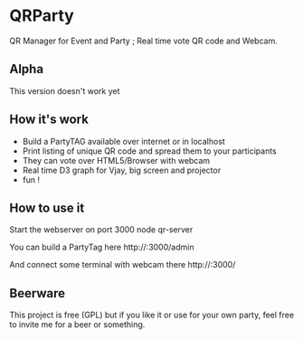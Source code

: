QRParty
=======

QR Manager for Event and Party ; Real time vote QR code and Webcam.


## Alpha

This version doesn't work yet


## How it's work 

 * Build a PartyTAG available over internet or in localhost
 * Print listing of unique QR code and spread them to your participants
 * They can vote over HTML5/Browser with webcam
 * Real time D3 graph for Vjay, big screen and projector
 * fun !


## How to use it

Start the webserver on port 3000
    node qr-server 

You can build a PartyTag here
    http://<IP-of-your-server>:3000/admin

And connect some terminal with webcam there
    http://<IP-of-your-server>:3000/


## Beerware

This project is free (GPL) but if you like it or use for your own party, feel free
to invite me for a beer or something.
